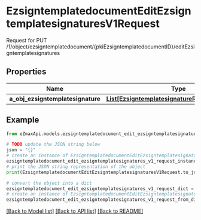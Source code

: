 # EzsigntemplatedocumentEditEzsigntemplatesignaturesV1Request

Request for PUT /1/object/ezsigntemplatedocument/{pkiEzsigntemplatedocumentID}/editEzsigntemplatesignatures

## Properties

Name | Type | Description | Notes
------------ | ------------- | ------------- | -------------
**a_obj_ezsigntemplatesignature** | [**List[EzsigntemplatesignatureRequestCompound]**](EzsigntemplatesignatureRequestCompound.md) |  | 

## Example

```python
from eZmaxApi.models.ezsigntemplatedocument_edit_ezsigntemplatesignatures_v1_request import EzsigntemplatedocumentEditEzsigntemplatesignaturesV1Request

# TODO update the JSON string below
json = "{}"
# create an instance of EzsigntemplatedocumentEditEzsigntemplatesignaturesV1Request from a JSON string
ezsigntemplatedocument_edit_ezsigntemplatesignatures_v1_request_instance = EzsigntemplatedocumentEditEzsigntemplatesignaturesV1Request.from_json(json)
# print the JSON string representation of the object
print(EzsigntemplatedocumentEditEzsigntemplatesignaturesV1Request.to_json())

# convert the object into a dict
ezsigntemplatedocument_edit_ezsigntemplatesignatures_v1_request_dict = ezsigntemplatedocument_edit_ezsigntemplatesignatures_v1_request_instance.to_dict()
# create an instance of EzsigntemplatedocumentEditEzsigntemplatesignaturesV1Request from a dict
ezsigntemplatedocument_edit_ezsigntemplatesignatures_v1_request_from_dict = EzsigntemplatedocumentEditEzsigntemplatesignaturesV1Request.from_dict(ezsigntemplatedocument_edit_ezsigntemplatesignatures_v1_request_dict)
```
[[Back to Model list]](../README.md#documentation-for-models) [[Back to API list]](../README.md#documentation-for-api-endpoints) [[Back to README]](../README.md)


